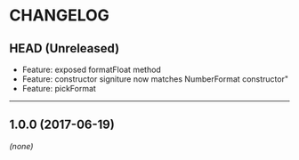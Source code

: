 CHANGELOG
=========

## HEAD (Unreleased)
* Feature: exposed formatFloat method
* Feature: constructor signiture now matches NumberFormat constructor"
* Feature: pickFormat

--------------------

## 1.0.0 (2017-06-19)
_(none)_

